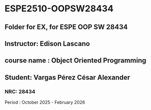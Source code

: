 # ESPE2510-OOPSW28434

## Folder for EX, for ESPE OOP SW 28434

## Instructor: Edison Lascano

## course name : Object Oriented Programming

## Student: Vargas Pérez César Alexander

### NRC: 28434

Period : October 2025 - February 2026

